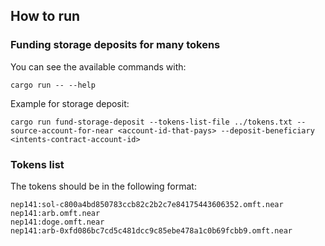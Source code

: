 ## How to run

### Funding storage deposits for many tokens

You can see the available commands with:

```
cargo run -- --help
```

Example for storage deposit:

```
cargo run fund-storage-deposit --tokens-list-file ../tokens.txt --source-account-for-near <account-id-that-pays> --deposit-beneficiary <intents-contract-account-id>
```

### Tokens list

The tokens should be in the following format:

```
nep141:sol-c800a4bd850783ccb82c2b2c7e84175443606352.omft.near
nep141:arb.omft.near
nep141:doge.omft.near
nep141:arb-0xfd086bc7cd5c481dcc9c85ebe478a1c0b69fcbb9.omft.near
```
